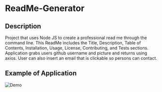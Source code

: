 # ReadMe-Generator

## Description
Project that uses Node JS to create a professional read me through the command line. This ReadMe includes the Title, Description, Table of Contents, Installation, Usage, License, Contributing, and Tests sections. Application grabs users github username and picture and returns using axios. User can also insert an email that is clickable so persons can contact.

## Example of Application
![Demo](assets/ReadmeEx.gif)

